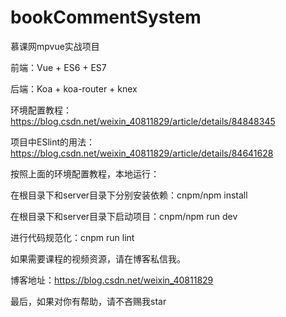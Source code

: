 # bookCommentSystem
慕课网mpvue实战项目

前端：Vue + ES6 + ES7

后端：Koa + koa-router + knex

环境配置教程：https://blog.csdn.net/weixin_40811829/article/details/84848345

项目中ESlint的用法：https://blog.csdn.net/weixin_40811829/article/details/84641628


按照上面的环境配置教程，本地运行：

在根目录下和server目录下分别安装依赖：cnpm/npm install

在根目录下和server目录下启动项目：cnpm/npm run dev

进行代码规范化：cnpm run lint



如果需要课程的视频资源，请在博客私信我。

博客地址：https://blog.csdn.net/weixin_40811829

最后，如果对你有帮助，请不吝赐我star
